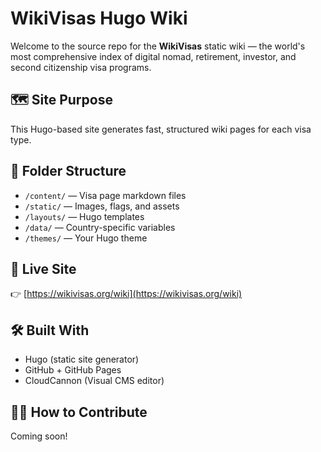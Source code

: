 # WikiVisas Hugo Wiki

Welcome to the source repo for the **WikiVisas** static wiki — the world's most comprehensive index of digital nomad, retirement, investor, and second citizenship visa programs.

## 🗺️ Site Purpose
This Hugo-based site generates fast, structured wiki pages for each visa type.

## 📂 Folder Structure
- `/content/` — Visa page markdown files
- `/static/` — Images, flags, and assets
- `/layouts/` — Hugo templates
- `/data/` — Country-specific variables
- `/themes/` — Your Hugo theme

## 🚀 Live Site
👉 [https://wikivisas.org/wiki](https://wikivisas.org/wiki)

## 🛠️ Built With
- Hugo (static site generator)
- GitHub + GitHub Pages
- CloudCannon (Visual CMS editor)

## 👩‍💻 How to Contribute
Coming soon!
